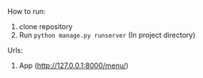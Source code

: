 How to run:
1) clone repository
2) Run `python manage.py runserver` (In project directory)

Urls:
1) App (http://127.0.0.1:8000/menu/)